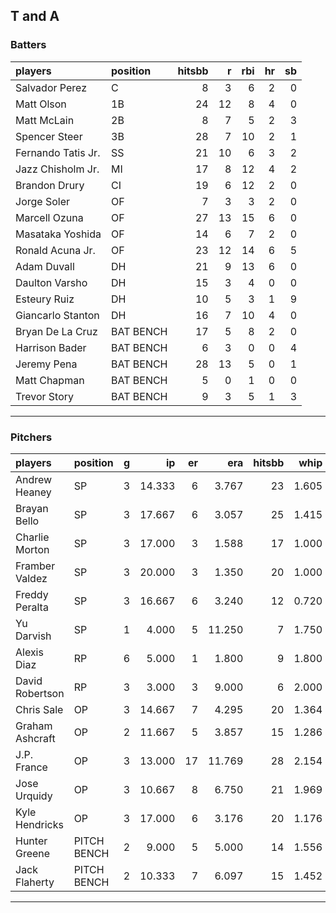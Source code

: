 ## T and A

### Batters

 
|players            |position  | hitsbb|  r| rbi| hr| sb| 
|:------------------|:---------|------:|--:|---:|--:|--:| 
|Salvador Perez     |C         |      8|  3|   6|  2|  0| 
|Matt Olson         |1B        |     24| 12|   8|  4|  0| 
|Matt McLain        |2B        |      8|  7|   5|  2|  3| 
|Spencer Steer      |3B        |     28|  7|  10|  2|  1| 
|Fernando Tatis Jr. |SS        |     21| 10|   6|  3|  2| 
|Jazz Chisholm Jr.  |MI        |     17|  8|  12|  4|  2| 
|Brandon Drury      |CI        |     19|  6|  12|  2|  0| 
|Jorge Soler        |OF        |      7|  3|   3|  2|  0| 
|Marcell Ozuna      |OF        |     27| 13|  15|  6|  0| 
|Masataka Yoshida   |OF        |     14|  6|   7|  2|  0| 
|Ronald Acuna Jr.   |OF        |     23| 12|  14|  6|  5| 
|Adam Duvall        |DH        |     21|  9|  13|  6|  0| 
|Daulton Varsho     |DH        |     15|  3|   4|  0|  0| 
|Esteury Ruiz       |DH        |     10|  5|   3|  1|  9| 
|Giancarlo Stanton  |DH        |     16|  7|  10|  4|  0| 
|Bryan De La Cruz   |BAT BENCH |     17|  5|   8|  2|  0| 
|Harrison Bader     |BAT BENCH |      6|  3|   0|  0|  4| 
|Jeremy Pena        |BAT BENCH |     28| 13|   5|  0|  1| 
|Matt Chapman       |BAT BENCH |      5|  0|   1|  0|  0| 
|Trevor Story       |BAT BENCH |      9|  3|   5|  1|  3| 


* * *

### Pitchers

 
|players         |position    |  g|     ip| er|    era| hitsbb|  whip| so|  w| sv| 
|:---------------|:-----------|--:|------:|--:|------:|------:|-----:|--:|--:|--:| 
|Andrew Heaney   |SP          |  3| 14.333|  6|  3.767|     23| 1.605| 13|  0|  0| 
|Brayan Bello    |SP          |  3| 17.667|  6|  3.057|     25| 1.415| 13|  2|  0| 
|Charlie Morton  |SP          |  3| 17.000|  3|  1.588|     17| 1.000| 22|  2|  0| 
|Framber Valdez  |SP          |  3| 20.000|  3|  1.350|     20| 1.000| 15|  2|  0| 
|Freddy Peralta  |SP          |  3| 16.667|  6|  3.240|     12| 0.720| 23|  1|  0| 
|Yu Darvish      |SP          |  1|  4.000|  5| 11.250|      7| 1.750|  3|  0|  0| 
|Alexis Diaz     |RP          |  6|  5.000|  1|  1.800|      9| 1.800|  4|  3|  1| 
|David Robertson |RP          |  3|  3.000|  3|  9.000|      6| 2.000|  5|  0|  0| 
|Chris Sale      |OP          |  3| 14.667|  7|  4.295|     20| 1.364| 20|  1|  0| 
|Graham Ashcraft |OP          |  2| 11.667|  5|  3.857|     15| 1.286| 11|  0|  0| 
|J.P. France     |OP          |  3| 13.000| 17| 11.769|     28| 2.154| 11|  1|  0| 
|Jose Urquidy    |OP          |  3| 10.667|  8|  6.750|     21| 1.969|  4|  0|  1| 
|Kyle Hendricks  |OP          |  3| 17.000|  6|  3.176|     20| 1.176| 15|  0|  0| 
|Hunter Greene   |PITCH BENCH |  2|  9.000|  5|  5.000|     14| 1.556| 10|  1|  0| 
|Jack Flaherty   |PITCH BENCH |  2| 10.333|  7|  6.097|     15| 1.452| 10|  0|  0| 


* * *


